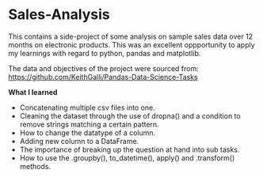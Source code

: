 # Sales-Analysis
This contains a side-project of some analysis on sample sales data over 12 months on electronic products. 
This was an excellent oppportunity to apply my learnings with regard to python, pandas and matplotlib.

The data and objectives of the project were sourced from: https://github.com/KeithGalli/Pandas-Data-Science-Tasks

<b>What I learned</b>
- Concatenating multiple csv files into one.
- Cleaning the dataset through the use of dropna() and a condition to remove strings matching a certain pattern.
- How to change the datatype of a column.
- Adding new column to a DataFrame.
- The importance of breaking up the question at hand into sub tasks.
- How to use the .groupby(), to_datetime(), apply() and .transform() methods.

